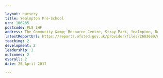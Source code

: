 ```yaml
---

layout: nursery
title: Yealmpton Pre-School
urn: 106285
postcode: PL8 2HF
address: The Community &amp; Resource Centre, Stray Park, Yealmpton, Devon, PL8 2HF
latestReportUrl: https://reports.ofsted.gov.uk/provider/files/2683609/urn/106285.pdf
teaching: 2
development: 2
leadership: 2
outcomes: 2
overall: 2
date: 25 April 2017

---
```

